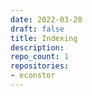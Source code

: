 ```yaml
---
date: 2022-03-28
draft: false
title: Indexing
description:
repo_count: 1
repositories:
- econstor
---
```



